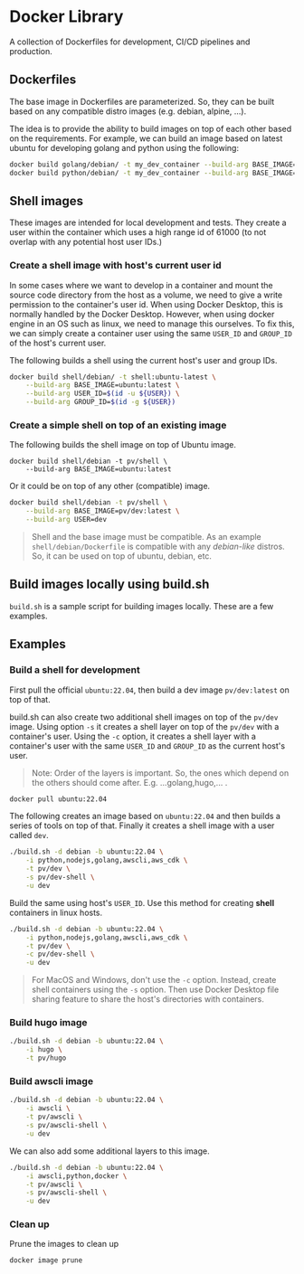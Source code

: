 # Docker Library

A collection of Dockerfiles for development, CI/CD pipelines and production. 

## Dockerfiles
The base image in Dockerfiles are parameterized. So, they can be built based on any compatible distro images (e.g. debian, alpine, ...). 

The idea is to provide the ability to build images on top of each other based on the requirements.
For example, we can build an image based on latest ubuntu for developing golang and python using the following:

```sh
docker build golang/debian/ -t my_dev_container --build-arg BASE_IMAGE=ubuntu:latest
docker build python/debian/ -t my_dev_container --build-arg BASE_IMAGE=my_dev_container
```

## Shell images
These images are intended for local development and tests. They create a user within the container which uses a high range id of 61000 (to not overlap with any potential host user IDs.)

### Create a shell image with host's current user id
In some cases where we want to develop in a container and mount the source code directory from the host as a volume, we need to give a write permission to the container's user id. When using Docker Desktop, this is normally handled by the Docker Desktop. However, when using docker engine in an OS such as linux, we need to manage this ourselves. To fix this, we can simply create a container user using the same `USER_ID` and `GROUP_ID` of the host's current user.

The following builds a shell using the current host's user and group IDs.

```sh
docker build shell/debian/ -t shell:ubuntu-latest \
    --build-arg BASE_IMAGE=ubuntu:latest \
    --build-arg USER_ID=$(id -u ${USER}) \
    --build-arg GROUP_ID=$(id -g ${USER})
```
### Create a simple shell on top of an existing image
The following builds the shell image on top of Ubuntu image.
```
docker build shell/debian -t pv/shell \
    --build-arg BASE_IMAGE=ubuntu:latest
```
Or it could be on top of any other (compatible) image.
```sh
docker build shell/debian -t pv/shell \
    --build-arg BASE_IMAGE=pv/dev:latest \
    --build-arg USER=dev
```
> Shell and the base image must be compatible. As an example `shell/debian/Dockerfile` is compatible with any *debian-like* distros. So, it can be used on top of ubuntu, debian, etc.

## Build images locally using build.sh
`build.sh` is a sample script for building images locally. These are a few examples.

## Examples

### Build a shell for development
First pull the official `ubuntu:22.04`, then build a dev image `pv/dev:latest` on top of that.

build.sh can also create two additional shell images on top of the `pv/dev` image. Using option `-s` it creates a shell layer on top of the `pv/dev` with a container's user. Using the `-c` option, it creates a shell layer with a container's user with the same `USER_ID` and `GROUP_ID` as the current host's user.

> Note: Order of the layers is important. So, the ones which depend on the others should come after. E.g. ...golang,hugo,... .

```sh
docker pull ubuntu:22.04
```
The following creates an image based on `ubuntu:22.04` and then builds a series of tools on top of that. Finally it creates a shell image with a user called `dev`.
```sh
./build.sh -d debian -b ubuntu:22.04 \
    -i python,nodejs,golang,awscli,aws_cdk \
    -t pv/dev \
    -s pv/dev-shell \
    -u dev
```

Build the same using host's `USER_ID`. Use this method for creating **shell** containers in linux hosts.

```sh
./build.sh -d debian -b ubuntu:22.04 \
    -i python,nodejs,golang,awscli,aws_cdk \
    -t pv/dev \
    -c pv/dev-shell \
    -u dev
```
> For MacOS and Windows, don't use the `-c` option. Instead, create shell containers using the `-s` option. Then use Docker Desktop file sharing feature to share the host's directories with containers.

### Build hugo image
```sh
./build.sh -d debian -b ubuntu:22.04 \
    -i hugo \
    -t pv/hugo
```
### Build awscli image
```sh
./build.sh -d debian -b ubuntu:22.04 \
    -i awscli \
    -t pv/awscli \
    -s pv/awscli-shell \
    -u dev
```
We can also add some additional layers to this image.
```sh
./build.sh -d debian -b ubuntu:22.04 \
    -i awscli,python,docker \
    -t pv/awscli \
    -s pv/awscli-shell \
    -u dev
```
### Clean up
Prune the images to clean up
```sh
docker image prune
```
